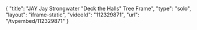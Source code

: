 {
    "title": "JAY Jay Strongwater \"Deck the Halls\" Tree Frame",
    "type": "solo",
    "layout": "iframe-static",
    "videoId": "112329871",
    "url": "\/tvpembed\/112329871"
}